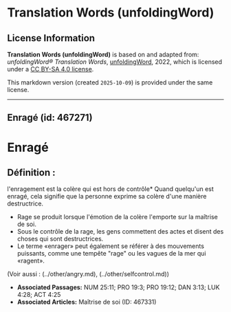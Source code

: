 # Translation Words (unfoldingWord)

## License Information

**Translation Words (unfoldingWord)** is based on and adapted from: _unfoldingWord® Translation Words_, [unfoldingWord](https://unfoldingword.org/utw), 2022, which is licensed under a [CC BY-SA 4.0 license](https://creativecommons.org/licenses/by-sa/4.0/legalcode.en).

This markdown version (created `2025-10-09`) is provided under the same license.



--------------------------------

## Enragé (id: 467271)

Enragé
======

Définition :
------------

l'enragement est la colère qui est hors de contrôle\* Quand quelqu'un est enragé, cela signifie que la personne exprime sa colère d'une manière destructrice.

* Rage se produit lorsque l'émotion de la colère l'emporte sur la maîtrise de soi.
* Sous le contrôle de la rage, les gens commettent des actes et disent des choses qui sont destructrices.
* Le terme «enrager» peut également se référer à des mouvements puissants, comme une tempête "rage" ou les vagues de la mer qui «ragent».

(Voir aussi : (../other/angry.md), (../other/selfcontrol.md))

* **Associated Passages:** NUM 25:11; PRO 19:3; PRO 19:12; DAN 3:13; LUK 4:28; ACT 4:25
* **Associated Articles:** Maîtrise de soi (ID: 467331)

